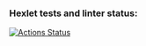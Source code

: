 ### Hexlet tests and linter status:
[![Actions Status](https://github.com/n1k1t1nat/frontend-project-lvl1/workflows/hexlet-check/badge.svg)](https://github.com/n1k1t1nat/frontend-project-lvl1/actions)